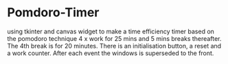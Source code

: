 # Pomdoro-Timer
using tkinter and canvas widget to make a time efficiency timer based on the pomodoro technique 4 x  work for 25 mins and 5 mins breaks thereafter.  The 4th break is for 20 minutes. There is an initialisation button, a reset and a work counter. After each event the windows is superseded to the front.
